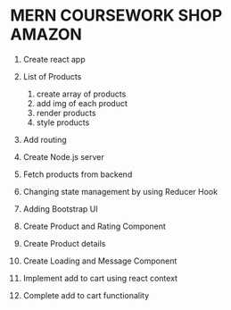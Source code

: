 # MERN COURSEWORK SHOP AMAZON

1. Create react app

2. List of Products
    1. create array of products
    2. add img of each product
    3. render products
    4. style products

3. Add routing
4. Create Node.js server 
5. Fetch products from backend
6. Changing state management by using Reducer Hook
7. Adding Bootstrap UI
8. Create Product and Rating Component
9. Create Product details 
10. Create Loading and Message Component
11. Implement add to cart using react context
12. Complete add to cart functionality

